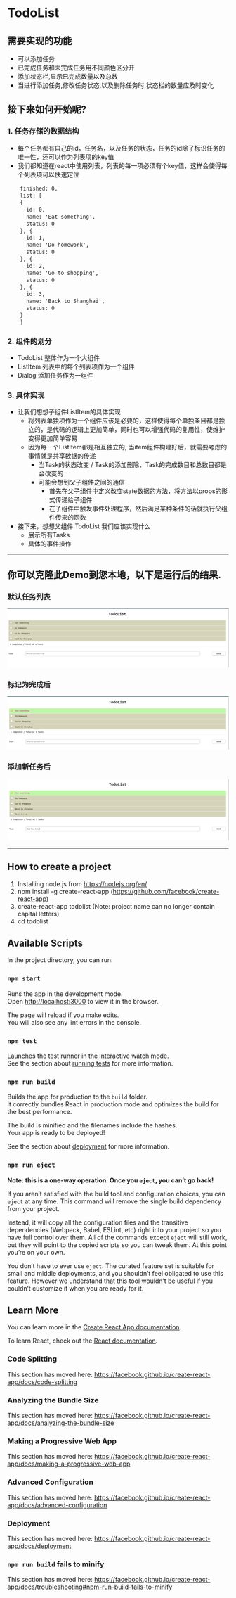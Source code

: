 # TodoList

## 需要实现的功能

  - 可以添加任务
  - 已完成任务和未完成任务用不同颜色区分开
  - 添加状态栏,显示已完成数量以及总数
  - 当进行添加任务,修改任务状态,以及删除任务时,状态栏的数量应及时变化

## 接下来如何开始呢?

### 1. 任务存储的数据结构

  - 每个任务都有自己的id，任务名，以及任务的状态，任务的id除了标识任务的唯一性，还可以作为列表项的key值
  - 我们都知道在react中使用列表，列表的每一项必须有个key值，这样会使得每个列表项可以快速定位
  ```
      finished: 0,
      list: [
      {
        id: 0,
        name: 'Eat something',
        status: 0
      }, {
        id: 1,
        name: 'Do homework',
        status: 0
      }, {
        id: 2,
        name: 'Go to shopping',
        status: 0
      }, {
        id: 3,
        name: 'Back to Shanghai',
        status: 0
      }
      ]
   ```

### 2. 组件的划分

  - TodoList 整体作为一个大组件
  - ListItem 列表中的每个列表项作为一个组件
  - Dialog 添加任务作为一组件

### 3. 具体实现

  - 让我们想想子组件ListItem的具体实现
    - 将列表单独项作为一个组件应该是必要的，这样使得每个单独条目都是独立的，是代码的逻辑上更加简单，同时也可以增强代码的复用性，使维护变得更加简单容易
    - 因为每一个ListItem都是相互独立的, 当item组件构建好后，就需要考虑的事情就是共享数据的传递
      - 当Task的状态改变 / Task的添加删除，Task的完成数目和总数目都是会改变的
      - 可能会想到父子组件之间的通信
        - 首先在父子组件中定义改变state数据的方法，将方法以props的形式传递给子组件
        - 在子组件中触发事件处理程序，然后满足某种条件的话就执行父组件传来的函数
  - 接下来，想想父组件 TodoList 我们应该实现什么
    - 展示所有Tasks
    - 具体的事件操作

---

## 你可以克隆此Demo到您本地，以下是运行后的结果.

### 默认任务列表

![Default View](https://github.com/encoreshao/react-todolist/blob/master/public/images/001.png)

### 标记为完成后

![Mark as Completed](https://github.com/encoreshao/react-todolist/blob/master/public/images/002.png)

### 添加新任务后

![Add Task](https://github.com/encoreshao/react-todolist/blob/master/public/images/003.png)

---

## How to create a project

1. Installing node.js from https://nodejs.org/en/
2. npm install -g create-react-app (https://github.com/facebook/create-react-app)
3. create-react-app todolist (Note: project name can no longer contain capital letters)
4. cd todolist

## Available Scripts

In the project directory, you can run:

### `npm start`

Runs the app in the development mode.<br>
Open [http://localhost:3000](http://localhost:3000) to view it in the browser.

The page will reload if you make edits.<br>
You will also see any lint errors in the console.

### `npm test`

Launches the test runner in the interactive watch mode.<br>
See the section about [running tests](https://facebook.github.io/create-react-app/docs/running-tests) for more information.

### `npm run build`

Builds the app for production to the `build` folder.<br>
It correctly bundles React in production mode and optimizes the build for the best performance.

The build is minified and the filenames include the hashes.<br>
Your app is ready to be deployed!

See the section about [deployment](https://facebook.github.io/create-react-app/docs/deployment) for more information.

### `npm run eject`

**Note: this is a one-way operation. Once you `eject`, you can’t go back!**

If you aren’t satisfied with the build tool and configuration choices, you can `eject` at any time. This command will remove the single build dependency from your project.

Instead, it will copy all the configuration files and the transitive dependencies (Webpack, Babel, ESLint, etc) right into your project so you have full control over them. All of the commands except `eject` will still work, but they will point to the copied scripts so you can tweak them. At this point you’re on your own.

You don’t have to ever use `eject`. The curated feature set is suitable for small and middle deployments, and you shouldn’t feel obligated to use this feature. However we understand that this tool wouldn’t be useful if you couldn’t customize it when you are ready for it.

## Learn More

You can learn more in the [Create React App documentation](https://facebook.github.io/create-react-app/docs/getting-started).

To learn React, check out the [React documentation](https://reactjs.org/).

### Code Splitting

This section has moved here: https://facebook.github.io/create-react-app/docs/code-splitting

### Analyzing the Bundle Size

This section has moved here: https://facebook.github.io/create-react-app/docs/analyzing-the-bundle-size

### Making a Progressive Web App

This section has moved here: https://facebook.github.io/create-react-app/docs/making-a-progressive-web-app

### Advanced Configuration

This section has moved here: https://facebook.github.io/create-react-app/docs/advanced-configuration

### Deployment

This section has moved here: https://facebook.github.io/create-react-app/docs/deployment

### `npm run build` fails to minify

This section has moved here: https://facebook.github.io/create-react-app/docs/troubleshooting#npm-run-build-fails-to-minify

